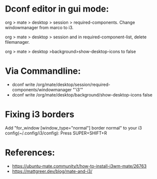 # Dconf editor in gui mode:
org > mate > desktop > session > required-components. Change windowmanager from marco to i3.

org > mate > desktop > session and in required-component-list, delete filemanager. 

org > mate > desktop >background>show-desktop-icons to false

# Via Commandline:

- dconf write /org/mate/desktop/session/required-components/windowmanager "'i3'"
- dconf write /org/mate/desktop/background/show-desktop-icons false


# Fixing i3 borders

Add "for_window [window_type="normal"] border normal" to your i3 config(~/.config/i3/config):
Press SUPER+SHIFT+R


# References:

- https://ubuntu-mate.community/t/how-to-install-i3wm-mate/26763
- https://mattgreer.dev/blog/mate-and-i3/
